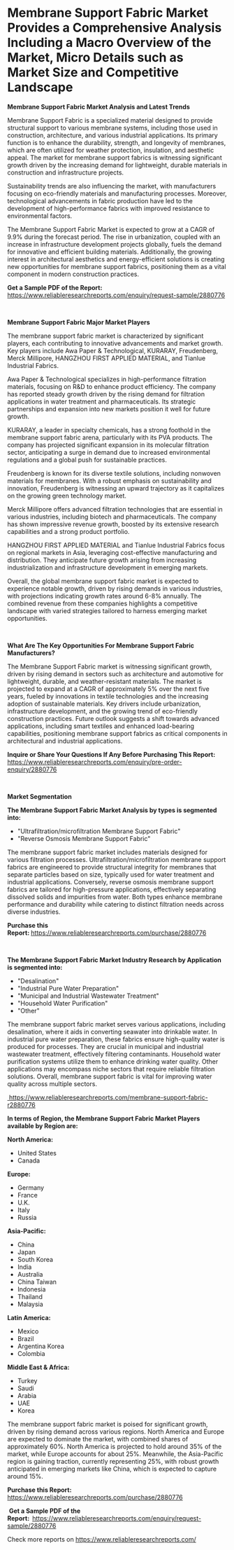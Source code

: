 <p><h1>Membrane Support Fabric Market Provides a Comprehensive Analysis Including a Macro Overview of the Market, Micro Details such as Market Size and Competitive Landscape</h1></p><p><strong>Membrane Support Fabric Market Analysis and Latest Trends</strong></p>
<p><p>Membrane Support Fabric is a specialized material designed to provide structural support to various membrane systems, including those used in construction, architecture, and various industrial applications. Its primary function is to enhance the durability, strength, and longevity of membranes, which are often utilized for weather protection, insulation, and aesthetic appeal. The market for membrane support fabrics is witnessing significant growth driven by the increasing demand for lightweight, durable materials in construction and infrastructure projects. </p><p>Sustainability trends are also influencing the market, with manufacturers focusing on eco-friendly materials and manufacturing processes. Moreover, technological advancements in fabric production have led to the development of high-performance fabrics with improved resistance to environmental factors. </p><p>The Membrane Support Fabric Market is expected to grow at a CAGR of 9.9% during the forecast period. The rise in urbanization, coupled with an increase in infrastructure development projects globally, fuels the demand for innovative and efficient building materials. Additionally, the growing interest in architectural aesthetics and energy-efficient solutions is creating new opportunities for membrane support fabrics, positioning them as a vital component in modern construction practices.</p></p>
<p><strong>Get a Sample PDF of the Report:&nbsp;</strong> <a href="https://www.reliableresearchreports.com/enquiry/request-sample/2880776?utm_campaign=3054&utm_medium=2&utm_source=Github&utm_content=ia&utm_term=12032025&utm_id=membrane-support-fabric">https://www.reliableresearchreports.com/enquiry/request-sample/2880776</a></p>
<p>&nbsp;</p>
<p><strong>Membrane Support Fabric Major Market Players</strong></p>
<p><p>The membrane support fabric market is characterized by significant players, each contributing to innovative advancements and market growth. Key players include Awa Paper & Technological, KURARAY, Freudenberg, Merck Millipore, HANGZHOU FIRST APPLIED MATERIAL, and Tianlue Industrial Fabrics.</p><p>Awa Paper & Technological specializes in high-performance filtration materials, focusing on R&D to enhance product efficiency. The company has reported steady growth driven by the rising demand for filtration applications in water treatment and pharmaceuticals. Its strategic partnerships and expansion into new markets position it well for future growth.</p><p>KURARAY, a leader in specialty chemicals, has a strong foothold in the membrane support fabric arena, particularly with its PVA products. The company has projected significant expansion in its molecular filtration sector, anticipating a surge in demand due to increased environmental regulations and a global push for sustainable practices.</p><p>Freudenberg is known for its diverse textile solutions, including nonwoven materials for membranes. With a robust emphasis on sustainability and innovation, Freudenberg is witnessing an upward trajectory as it capitalizes on the growing green technology market.</p><p>Merck Millipore offers advanced filtration technologies that are essential in various industries, including biotech and pharmaceuticals. The company has shown impressive revenue growth, boosted by its extensive research capabilities and a strong product portfolio. </p><p>HANGZHOU FIRST APPLIED MATERIAL and Tianlue Industrial Fabrics focus on regional markets in Asia, leveraging cost-effective manufacturing and distribution. They anticipate future growth arising from increasing industrialization and infrastructure development in emerging markets.</p><p>Overall, the global membrane support fabric market is expected to experience notable growth, driven by rising demands in various industries, with projections indicating growth rates around 6-8% annually. The combined revenue from these companies highlights a competitive landscape with varied strategies tailored to harness emerging market opportunities.</p></p>
<p>&nbsp;</p>
<p><strong>What Are The Key Opportunities For Membrane Support Fabric Manufacturers?</strong></p>
<p><p>The Membrane Support Fabric market is witnessing significant growth, driven by rising demand in sectors such as architecture and automotive for lightweight, durable, and weather-resistant materials. The market is projected to expand at a CAGR of approximately 5% over the next five years, fueled by innovations in textile technologies and the increasing adoption of sustainable materials. Key drivers include urbanization, infrastructure development, and the growing trend of eco-friendly construction practices. Future outlook suggests a shift towards advanced applications, including smart textiles and enhanced load-bearing capabilities, positioning membrane support fabrics as critical components in architectural and industrial applications.</p></p>
<p><strong>Inquire or Share Your Questions If Any Before Purchasing This Report:</strong> <a href="https://www.reliableresearchreports.com/enquiry/pre-order-enquiry/2880776?utm_campaign=3054&utm_medium=2&utm_source=Github&utm_content=ia&utm_term=12032025&utm_id=membrane-support-fabric">https://www.reliableresearchreports.com/enquiry/pre-order-enquiry/2880776</a></p>
<p>&nbsp;</p>
<p><strong>Market Segmentation</strong></p>
<p><strong>The Membrane Support Fabric Market Analysis by types is segmented into:</strong></p>
<p><ul><li>"Ultrafiltration/microfiltration Membrane Support Fabric"</li><li>"Reverse Osmosis Membrane Support Fabric"</li></ul></p>
<p><p>The membrane support fabric market includes materials designed for various filtration processes. Ultrafiltration/microfiltration membrane support fabrics are engineered to provide structural integrity for membranes that separate particles based on size, typically used for water treatment and industrial applications. Conversely, reverse osmosis membrane support fabrics are tailored for high-pressure applications, effectively separating dissolved solids and impurities from water. Both types enhance membrane performance and durability while catering to distinct filtration needs across diverse industries.</p></p>
<p><strong>Purchase this Report:&nbsp;</strong><a href="https://www.reliableresearchreports.com/purchase/2880776?utm_campaign=3054&utm_medium=2&utm_source=Github&utm_content=ia&utm_term=12032025&utm_id=membrane-support-fabric">https://www.reliableresearchreports.com/purchase/2880776</a></p>
<p>&nbsp;</p>
<p><strong>The Membrane Support Fabric Market Industry Research by Application is segmented into:</strong></p>
<p><ul><li>"Desalination"</li><li>"Industrial Pure Water Preparation"</li><li>"Municipal and Industrial Wastewater Treatment"</li><li>"Household Water Purification"</li><li>"Other"</li></ul></p>
<p><p>The membrane support fabric market serves various applications, including desalination, where it aids in converting seawater into drinkable water. In industrial pure water preparation, these fabrics ensure high-quality water is produced for processes. They are crucial in municipal and industrial wastewater treatment, effectively filtering contaminants. Household water purification systems utilize them to enhance drinking water quality. Other applications may encompass niche sectors that require reliable filtration solutions. Overall, membrane support fabric is vital for improving water quality across multiple sectors.</p></p>
<p><a href="https://www.reliableresearchreports.com/membrane-support-fabric-r2880776?utm_campaign=3054&utm_medium=2&utm_source=Github&utm_content=ia&utm_term=12032025&utm_id=membrane-support-fabric">&nbsp;https://www.reliableresearchreports.com/membrane-support-fabric-r2880776</a></p>
<p><strong>In terms of Region, the Membrane Support Fabric Market Players available by Region are:</strong></p>
<p>
    <p> <strong> North America: </strong>
        <ul>
            <li>United States</li>
            <li>Canada</li>
        </ul>
        </p> 
    <p> <strong> Europe: </strong>
        <ul>
            <li>Germany</li>
            <li>France</li>
            <li>U.K.</li>
            <li>Italy</li>
            <li>Russia</li>
        </ul>
        </p> 
    <p> <strong> Asia-Pacific: </strong>
        <ul>
            <li>China</li>
            <li>Japan</li>
            <li>South Korea</li>
            <li>India</li>
            <li>Australia</li>
            <li>China Taiwan</li>
            <li>Indonesia</li>
            <li>Thailand</li>
            <li>Malaysia</li>
        </ul>
        </p> 
    <p> <strong> Latin America: </strong>
        <ul>
            <li>Mexico</li>
            <li>Brazil</li>
            <li>Argentina Korea</li>
            <li>Colombia</li>
        </ul>
        </p> 
    <p> <strong> Middle East & Africa: </strong>
        <ul>
            <li>Turkey</li>
            <li>Saudi</li>
            <li>Arabia</li>
            <li>UAE</li>
            <li>Korea</li>
        </ul>
    </p>
    </p>
<p><p>The membrane support fabric market is poised for significant growth, driven by rising demand across various regions. North America and Europe are expected to dominate the market, with combined shares of approximately 60%. North America is projected to hold around 35% of the market, while Europe accounts for about 25%. Meanwhile, the Asia-Pacific region is gaining traction, currently representing 25%, with robust growth anticipated in emerging markets like China, which is expected to capture around 15%.</p></p>
<p><strong>Purchase this Report: </strong><a href="https://www.reliableresearchreports.com/purchase/2880776?utm_campaign=3054&utm_medium=2&utm_source=Github&utm_content=ia&utm_term=12032025&utm_id=membrane-support-fabric">https://www.reliableresearchreports.com/purchase/2880776</a></p>
<p>&nbsp;<strong>Get a Sample PDF of the Report:&nbsp;&nbsp;</strong><a href="https://www.reliableresearchreports.com/enquiry/request-sample/2880776?utm_campaign=3054&utm_medium=2&utm_source=Github&utm_content=ia&utm_term=12032025&utm_id=membrane-support-fabric">https://www.reliableresearchreports.com/enquiry/request-sample/2880776</a></p>
<p><strong></strong></p>
<p>Check more reports on <a href="https://www.reliableresearchreports.com/?utm_campaign=3054&utm_medium=2&utm_source=Github&utm_content=ia&utm_term=12032025&utm_id=membrane-support-fabric">https://www.reliableresearchreports.com/</a></p>